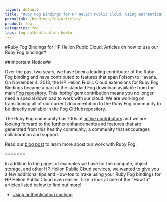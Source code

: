 ```yaml
---
layout: default
title: "Ruby Fog Bindings for HP Helion Public Cloud: Using authentication caching"
permalink: /bindings/fog/articles/
product: fog
categories: fog
tags: fog authentication howto
---
```

<!--PUBLISHED-->
#Ruby Fog Bindings for HP Helion Public Cloud: Articles on how to use our Ruby Fog bindings#

##Important Notice##

Over the past two years, we have been a leading contributor of the Ruby Fog binding and have contributed to features that span Folsom to Havana. On November 4, 2013, the HP Helion Public Cloud extensions for Ruby Fog Bindings became a part of the standard Fog download available from the main [Fog repository](https://github.com/fog/fog).  This 'hpfog' gem contribution means you no longer need a special download to work with our cloud. We are working on transitioning all of our current documentation to the Ruby Fog community to be directly available in the Fog GitHub repository.
 
The Ruby Fog community has 100s of [active contributors](https://github.com/fog/fog/graphs/contributors) and we are looking forward to the further enhancements and features that are generated from this healthy community; a community that encourages collaboration and support.
 
Read our [blog post](http://www.hpcloud.com/blog/releasing-ruby-bindings-wild) to learn more about our work with Ruby Fog.

=======

In addition to the pages of examples we have for the compute, object storage, and other HP Helion Public Cloud services, we wanted to give you a few additional tips and How-tos to make using your Ruby Fog bindings for HP Helion Public Cloud even easier. Take a look at one of the "How to" articles listed below to find out more!

* [Using authentication caching](/bindings/fog/articles/authcache)

